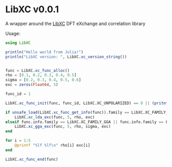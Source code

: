 # LibXC v0.0.1

A wrapper around the [LibXC](http://www.tddft.org/programs/octopus/wiki/index.php/Libxc) DFT eXchange
and correlation library

Usage:

```julia
using LibXC

println("Hello world from Julia!")
println("LibXC version: ", LibXC.xc_version_string())


func = LibXC.xc_func_alloc()
rho = [0.1, 0.2, 0.3, 0.4, 0.5]
sigma = [0.2, 0.3, 0.4, 0.5, 0.6]
exc = zeros(Float64, 5)

func_id = 1

LibXC.xc_func_init(func, func_id, LibXC.XC_UNPOLARIZED) == 0 || (pritntln("functional $func_id not found"); exit())

if unsafe_load(LibXC.xc_func_get_info(func)).family == LibXC.XC_FAMILY_LDA
    LibXC.xc_lda_exc(func, 5, rho, exc)
elseif func.info.family == LibXC.XC_FAMILY_GGA || func.info.family == LibXC.XC_FAMILY_HYB_GGA
    LibXC.xc_gga_exc(func, 5, rho, sigma, exc)
end

for i = 1:5
    @printf "%lf %lf\n" rho[i] exc[i]
end

LibXC.xc_func_end(func)


